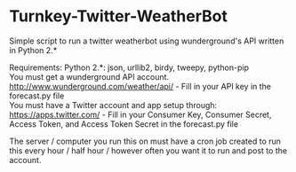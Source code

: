 # Turnkey-Twitter-WeatherBot
Simple script to run a twitter weatherbot using wunderground's API written in Python 2.*

Requirements:
Python 2.*: json, urllib2, birdy, tweepy, python-pip<br>
You must get a wunderground API account. http://www.wunderground.com/weather/api/ - Fill in your API key in the forecast.py file<br>
You must have a Twitter account and app setup through: https://apps.twitter.com/ - Fill in your Consumer Key, Consumer Secret, Access Token, and Access Token Secret in the forecast.py file

The server / computer you run this on must have a cron job created to run this every hour / half hour / however often you want it to run and post to the account.
